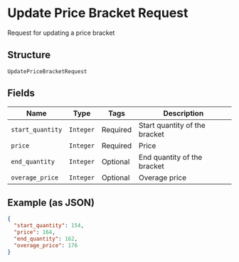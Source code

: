 
# Update Price Bracket Request

Request for updating a price bracket

## Structure

`UpdatePriceBracketRequest`

## Fields

| Name | Type | Tags | Description |
|  --- | --- | --- | --- |
| `start_quantity` | `Integer` | Required | Start quantity of the bracket |
| `price` | `Integer` | Required | Price |
| `end_quantity` | `Integer` | Optional | End quantity of the bracket |
| `overage_price` | `Integer` | Optional | Overage price |

## Example (as JSON)

```json
{
  "start_quantity": 154,
  "price": 164,
  "end_quantity": 162,
  "overage_price": 176
}
```

